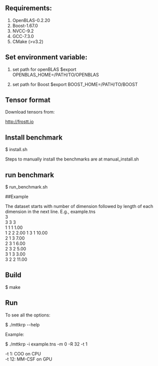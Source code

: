## Requirements:

1. OpenBLAS-0.2.20
2. Boost-1.67.0
3. NVCC-9.2
4. GCC-7.3.0
5. CMake (>v3.2)

## Set environment variable:

1. set path for openBLAS
$export OPENBLAS_HOME=/PATH/TO/OPENBLAS

2. set path for Boost
$export BOOST_HOME=/PATH/TO/BOOST

## Tensor format

Download tensors from:

http://frostt.io

## Install benchmark

$ install.sh

Steps to manually install the benchmarks are at manual_install.sh

## run benchmark

$ run_benchmark.sh


##Example

The dataset starts with number of dimension followed by length of each dimension in the next line. E.g.,
example.tns  
3  
3 3 3  
1 1 1 1.00  
1 2 2 2.00
1 3 1 10.00  
2 1 3 7.00  
2 3 1 6.00  
2 3 2 5.00  
3 1 3 3.00  
3 2 2 11.00   

## Build 

$ make  

## Run

To see all the options: 

$ ./mttkrp --help

Example:

$ ./mttkrp -i example.tns -m 0 -R 32 -t 1  

-t 1: COO on CPU  
-t 12: MM-CSF on GPU  



